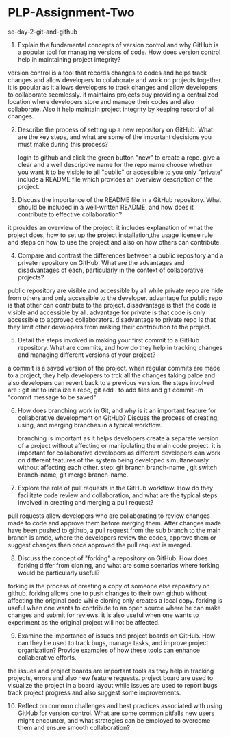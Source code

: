 # PLP-Assignment-Two

se-day-2-git-and-github

1. Explain the fundamental concepts of version control and why GitHub is a popular tool for managing versions of code. How does version control help in maintaining project integrity?

version control is a tool that records changes to codes and helps track changes and allow developers to collaborate and work on projects together.
it is popular as it allows developers to track changes and allow developers to collaborate seemlessly.
it maintains projects buy providing a centralized location where developers store and manage their codes and also collaborate. Also it help maintain project integrity by keeping record of all changes.


2. Describe the process of setting up a new repository on GitHub. What are the key steps, and what are some of the important decisions you must make during this process?
 
   login to github and click the green button "new" to create a repo.
   give a clear and a well descriptive name for the repo name
  choose whether you want it to be visible to all "public" or accessible to you only "private"
   include a README file which provides an overview description of the project.

3. Discuss the importance of the README file in a GitHub repository. What should be included in a well-written README, and how does it contribute to effective collaboration?
 
 it provides an overview of the project.
it includes explanation of what the project does, how to set up the project installation,the usage license rule and steps on how to use the project and also on how others can contribute.

4. Compare and contrast the differences between a public repository and a private repository on GitHub. What are the advantages and disadvantages of each, particularly in the context of collaborative projects?
 
 public repository are visible and accessible by all while private repo are hide from others and only accessible to the developer.
advantage for public repo is that other can contribute to the project.
disadvantage is that the code is visible and accessible by all.
advantage for private is that code is only accessible to approved collaborators.
disadvantage to private repo is that they limit other developers from making their contribution to the project.
   
5. Detail the steps involved in making your first commit to a GitHub repository. What are commits, and how do they help in tracking changes and managing different versions
 of your project?

 a commit is a saved version of the project.
when regular commits are made to a project, they help developers to trck all the changes taking palce and also developers can revert back to a previous version.
the steps involved are : git init to initialize a repo, git add . to add files and git commit -m "commit message to be saved"

6. How does branching work in Git, and why is it an important feature for collaborative development on GitHub? Discuss the process of creating, using, and
    merging branches in a typical workflow.

    branching is important as it helps developers create a separate version of a project without affecting or manipulating the main code project.
    it is important for collaborative developers as different developers can work on different features of the system being developed simultaneously without affecting each other.
    step: git branch branch-name , git switch branch-name, git merge branch-name. 

7. Explore the role of pull requests in the GitHub workflow. How do they facilitate code review and collaboration, and what are the typical steps involved in creating and merging a pull request?

pull requests allow developers who are collaborating to review changes made to code and approve them before merging them.
After changes made have been pushed to github, a pull request from the sub branch to the main branch is amde, where the developers review the codes, approve them or suggest changes
then once approved the pull request is merged.

8. Discuss the concept of "forking" a repository on GitHub. How does forking differ from cloning, and what are some scenarios where forking would be particularly useful?

forking is the process of creating a copy of someone else repository on github.
forking allows one to push changes to their own github without affecting the original code while cloning only creates a local copy.
forking is useful when one wants to contribute to an open source where he can make changes and submit for reviews. it is also useful when one wants to experiment as the 
original project will not be affected.

9. Examine the importance of issues and project boards on GitHub. How can they be used to track bugs, manage tasks, and improve project organization? Provide examples of how these tools can enhance collaborative efforts.

 the issues and project boards are important tools as they help in tracking projects, errors and also new feature requests.
 project board are used to visualize the project in a board layout while issues are used to report bugs track project progress and also suggest some improvements.
 
10. Reflect on common challenges and best practices associated with using GitHub for version control. What are some common pitfalls new users might encounter, and what strategies can be employed to overcome them and ensure smooth collaboration?

